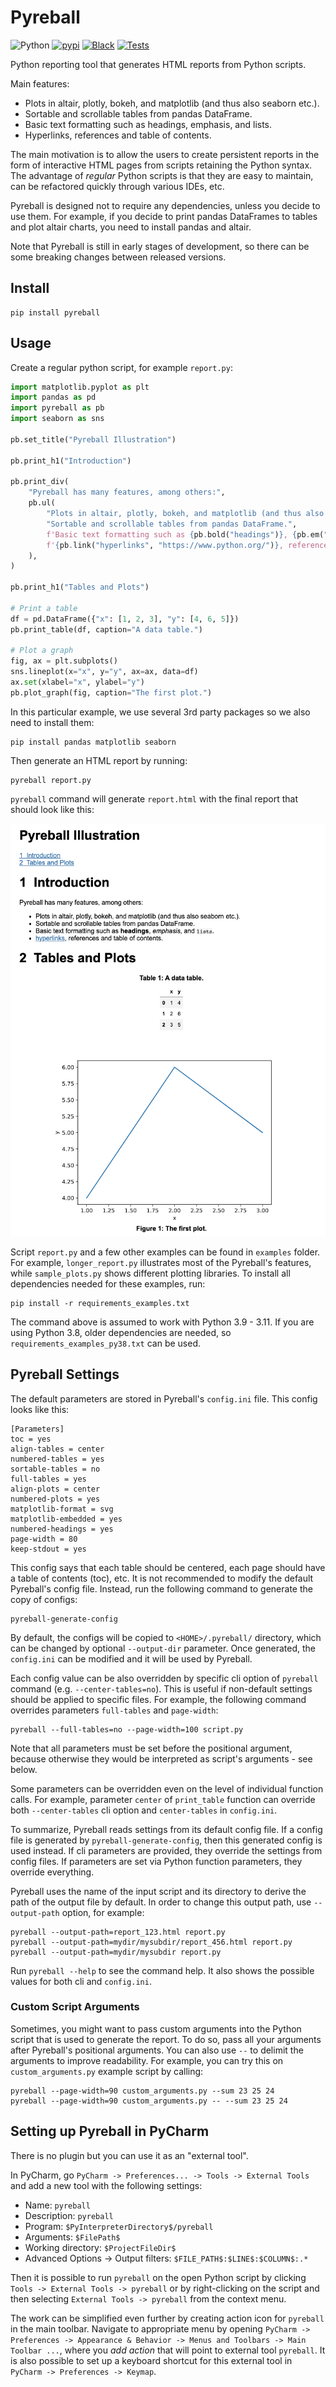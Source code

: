 # Pyreball

<p style="text-align: center">

![Python](https://img.shields.io/badge/python-3.8%20%7C%203.9%20%7C%203.10%20%7C%203.11-blue)
[![pypi](https://img.shields.io/pypi/v/pyreball.svg)](https://pypi.python.org/pypi/pyreball)
[![Black](https://img.shields.io/badge/code%20style-black-000000.svg)](https://github.com/psf/black)
[![Tests](https://github.com/karelvaculik/pyreball/actions/workflows/tests.yml/badge.svg)](https://github.com/karelvaculik/pyreball/actions/workflows/tests.yml)

</p>

Python reporting tool that generates HTML reports from Python scripts.

Main features:

- Plots in altair, plotly, bokeh, and matplotlib (and thus also seaborn etc.).
- Sortable and scrollable tables from pandas DataFrame.
- Basic text formatting such as headings, emphasis, and lists.
- Hyperlinks, references and table of contents.

The main motivation is to allow the users to
create persistent reports in the form of interactive HTML pages from scripts retaining the Python syntax. The advantage
of *regular* Python scripts is that they are easy to maintain, can be refactored quickly through various IDEs, etc.

Pyreball is designed not to require any dependencies, unless you decide to use them. For example, if you decide to print
pandas DataFrames to tables and plot altair charts, you need to install pandas and altair.

Note that Pyreball is still in early stages of development, so there can be some breaking changes between released
versions.

## Install

```shell
pip install pyreball
```

## Usage

Create a regular python script, for example `report.py`:

```python
import matplotlib.pyplot as plt
import pandas as pd
import pyreball as pb
import seaborn as sns

pb.set_title("Pyreball Illustration")

pb.print_h1("Introduction")

pb.print_div(
    "Pyreball has many features, among others:",
    pb.ul(
        "Plots in altair, plotly, bokeh, and matplotlib (and thus also seaborn etc.).",
        "Sortable and scrollable tables from pandas DataFrame.",
        f'Basic text formatting such as {pb.bold("headings")}, {pb.em("emphasis")}, and {pb.code("lists")}.',
        f'{pb.link("hyperlinks", "https://www.python.org/")}, references and table of contents.',
    ),
)

pb.print_h1("Tables and Plots")

# Print a table
df = pd.DataFrame({"x": [1, 2, 3], "y": [4, 6, 5]})
pb.print_table(df, caption="A data table.")

# Plot a graph
fig, ax = plt.subplots()
sns.lineplot(x="x", y="y", ax=ax, data=df)
ax.set(xlabel="x", ylabel="y")
pb.plot_graph(fig, caption="The first plot.")
```

In this particular example, we use several 3rd party packages so we also need to install them:

```shell
pip install pandas matplotlib seaborn
```

Then generate an HTML report by running:

```shell
pyreball report.py
```

`pyreball` command will generate `report.html` with the final report that should look like this:

![Pyreball Screenshot](pyreball_result_screenshot.png)

Script `report.py` and a few other examples can be found in `examples` folder. For example, `longer_report.py`
illustrates most of the Pyreball's features, while `sample_plots.py` shows different plotting libraries.
To install all dependencies needed for these examples, run:

```shell
pip install -r requirements_examples.txt
```

The command above is assumed to work with Python 3.9 - 3.11.
If you are using Python 3.8, older dependencies are needed, so `requirements_examples_py38.txt`
can be used.

## Pyreball Settings

The default parameters are stored in Pyreball's `config.ini` file. This config looks like
this:

```
[Parameters]
toc = yes
align-tables = center
numbered-tables = yes
sortable-tables = no
full-tables = yes
align-plots = center
numbered-plots = yes
matplotlib-format = svg
matplotlib-embedded = yes
numbered-headings = yes
page-width = 80
keep-stdout = yes
```

This config says that each table should be centered, each page should have a table of contents (toc), etc.
It is not recommended to modify the default Pyreball's config file. Instead, run the following command to generate
the copy of configs:

```shell
pyreball-generate-config
```

By default, the configs will be copied to `<HOME>/.pyreball/` directory, which can be changed by optional
`--output-dir` parameter. Once generated, the `config.ini` can be modified and it will be used by Pyreball.

Each config value can be also overridden by specific cli option of `pyreball` command (e.g. `--center-tables=no`).
This is useful if non-default settings should be applied to specific files. For example, the following command
overrides parameters `full-tables` and `page-width`:

```shell
pyreball --full-tables=no --page-width=100 script.py
```

Note that all parameters must be set before the positional argument, because otherwise they would be interpreted
as script's arguments - see below.

Some parameters can be overridden even on the level of individual function calls. For example, parameter `center`
of `print_table` function can override both `--center-tables` cli option and `center-tables` in `config.ini`.

To summarize, Pyreball reads settings from its default config file. If a config file is generated by
`pyreball-generate-config`, then this generated config is used instead. If cli parameters are provided, they
override the settings from config files. If parameters are set via Python function parameters, they override everything.

Pyreball uses the name of the input script and its directory to derive the path of the output file by default.
In order to change this output path, use `--output-path` option, for example:

```shell
pyreball --output-path=report_123.html report.py
pyreball --output-path=mydir/mysubdir/report_456.html report.py
pyreball --output-path=mydir/mysubdir report.py
```

Run `pyreball --help` to see the command help. It also shows the possible values for both cli and `config.ini`.

### Custom Script Arguments

Sometimes, you might want to pass custom arguments into the Python script that is used to generate the report.
To do so, pass all your arguments after Pyreball's positional arguments. You can also use `--` to delimit the
arguments to improve readability.
For example, you can try this on `custom_arguments.py` example script by calling:

```shell
pyreball --page-width=90 custom_arguments.py --sum 23 25 24
pyreball --page-width=90 custom_arguments.py -- --sum 23 25 24
```

## Setting up Pyreball in PyCharm

There is no plugin but you can use it as an "external tool".

In PyCharm, go `PyCharm -> Preferences... -> Tools -> External Tools` and add a new tool with the following settings:

- Name: `pyreball`
- Description: `pyreball`
- Program: `$PyInterpreterDirectory$/pyreball`
- Arguments: `$FilePath$`
- Working directory: `$ProjectFileDir$`
- Advanced Options -> Output filters: `$FILE_PATH$:$LINE$:$COLUMN$:.*`

Then it is possible to run `pyreball` on the open Python script by clicking
`Tools -> External Tools -> pyreball` or by right-clicking on the script and then selecting
`External Tools -> pyreball` from the context menu.

The work can be simplified even further by creating action icon for `pyreball` in the main toolbar. Navigate to
appropriate menu by opening
`PyCharm -> Preferences -> Appearance & Behavior -> Menus and Toolbars -> Main Toolbar ...`, where you *add action*
that will point to external tool `pyreball`. It is also possible to set up a keyboard shortcut for this external tool
in `PyCharm -> Preferences -> Keymap`.

